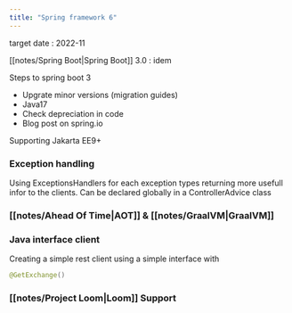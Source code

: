 ```yaml
---
title: "Spring framework 6"
---
```


target  date : 2022-11

[[notes/Spring Boot|Spring Boot]] 3.0 : idem

Steps to spring boot 3
- Upgrate minor versions (migration guides)
- Java17
- Check depreciation in code
- Blog post on spring.io

Supporting Jakarta EE9+ 

### Exception handling
Using ExceptionsHandlers for each exception types returning more usefull infor to the clients.
Can be declared globally in a ControllerAdvice class

### [[notes/Ahead Of Time|AOT]] & [[notes/GraalVM|GraalVM]]

### Java interface client

Creating a simple rest client using a simple interface with 
```java
@GetExchange()
```

### [[notes/Project Loom|Loom]] Support